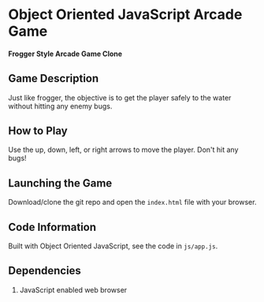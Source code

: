 # Object Oriented JavaScript Arcade Game

#### Frogger Style Arcade Game Clone

## Game Description
Just like frogger, the objective is to get the player safely to the water without hitting any enemy bugs.

## How to Play
Use the up, down, left, or right arrows to move the player. Don't hit any bugs!

## Launching the Game
Download/clone the git repo and open the `index.html` file with your browser.

## Code Information
Built with Object Oriented JavaScript, see the code in `js/app.js`.

## Dependencies
1. JavaScript enabled web browser
